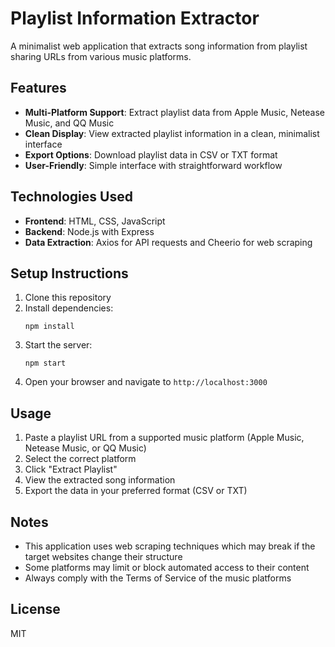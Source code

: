 # Playlist Information Extractor

A minimalist web application that extracts song information from playlist sharing URLs from various music platforms.

## Features

- **Multi-Platform Support**: Extract playlist data from Apple Music, Netease Music, and QQ Music
- **Clean Display**: View extracted playlist information in a clean, minimalist interface
- **Export Options**: Download playlist data in CSV or TXT format
- **User-Friendly**: Simple interface with straightforward workflow

## Technologies Used

- **Frontend**: HTML, CSS, JavaScript
- **Backend**: Node.js with Express
- **Data Extraction**: Axios for API requests and Cheerio for web scraping

## Setup Instructions

1. Clone this repository
2. Install dependencies:
   ```
   npm install
   ```
3. Start the server:
   ```
   npm start
   ```
4. Open your browser and navigate to `http://localhost:3000`

## Usage

1. Paste a playlist URL from a supported music platform (Apple Music, Netease Music, or QQ Music)
2. Select the correct platform
3. Click "Extract Playlist"
4. View the extracted song information
5. Export the data in your preferred format (CSV or TXT)

## Notes

- This application uses web scraping techniques which may break if the target websites change their structure
- Some platforms may limit or block automated access to their content
- Always comply with the Terms of Service of the music platforms

## License

MIT 